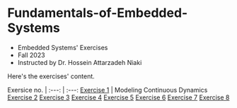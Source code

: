 # Fundamentals-of-Embedded-Systems
- Embedded Systems' Exercises
- Fall 2023
- Instructed by Dr. Hossein Attarzadeh Niaki

Here's the exercises' content.

Exersice no.
| :---: | :---:
[Exercise 1](ex1) | Modeling Continuous Dynamics
[Exercise 2](ex2)
[Exercise 3](ex3)
[Exercise 4](ex4)
[Exercise 5](ex5)
[Exercise 6](ex6)
[Exercise 7](ex7)
[Exercise 8](ex8)
